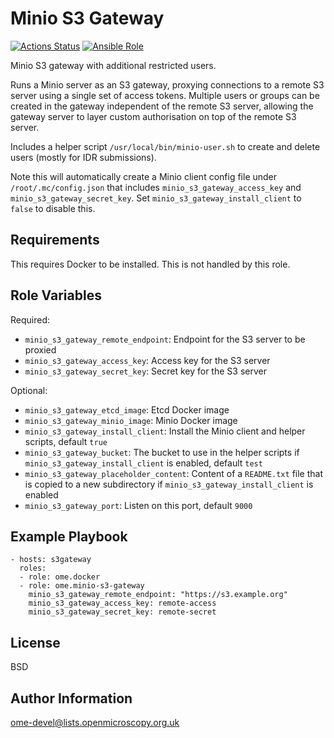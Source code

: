 Minio S3 Gateway
================

[![Actions Status](https://github.com/ome/ansible-role-minio-s3-gateway/workflows/Molecule/badge.svg)](https://github.com/ome/ansible-role-minio-s3-gateway/actions)
[![Ansible Role](https://img.shields.io/ansible/role/50197.svg)](https://galaxy.ansible.com/ome/minio_s3_gateway/)

Minio S3 gateway with additional restricted users.

Runs a Minio server as an S3 gateway, proxying connections to a remote S3 server using a single set of access tokens.
Multiple users or groups can be created in the gateway independent of the remote S3 server, allowing the gateway server to layer custom authorisation on top of the remote S3 server.

Includes a helper script `/usr/local/bin/minio-user.sh` to create and delete users (mostly for IDR submissions).

Note this will automatically create a Minio client config file under `/root/.mc/config.json` that includes `minio_s3_gateway_access_key` and `minio_s3_gateway_secret_key`.
Set `minio_s3_gateway_install_client` to `false` to disable this.


Requirements
------------

This requires Docker to be installed.
This is not handled by this role.


Role Variables
--------------

Required:
- `minio_s3_gateway_remote_endpoint`: Endpoint for the S3 server to be proxied
- `minio_s3_gateway_access_key`: Access key for the S3 server
- `minio_s3_gateway_secret_key`: Secret key for the S3 server

Optional:
- `minio_s3_gateway_etcd_image`: Etcd Docker image
- `minio_s3_gateway_minio_image`: Minio Docker image
- `minio_s3_gateway_install_client`: Install the Minio client and helper scripts, default `true`
- `minio_s3_gateway_bucket`: The bucket to use in the helper scripts if `minio_s3_gateway_install_client` is enabled, default `test`
- `minio_s3_gateway_placeholder_content`: Content of a `README.txt` file that is copied to a new subdirectory if `minio_s3_gateway_install_client` is enabled
- `minio_s3_gateway_port`: Listen on this port, default `9000`


Example Playbook
----------------

    - hosts: s3gateway
      roles:
      - role: ome.docker
      - role: ome.minio-s3-gateway
        minio_s3_gateway_remote_endpoint: "https://s3.example.org"
        minio_s3_gateway_access_key: remote-access
        minio_s3_gateway_secret_key: remote-secret


License
-------

BSD


Author Information
------------------

ome-devel@lists.openmicroscopy.org.uk
